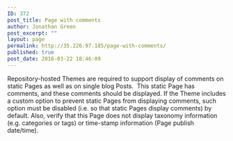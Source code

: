 ```yaml
---
ID: 372
post_title: Page with comments
author: Jonathan Green
post_excerpt: ""
layout: page
permalink: http://35.226.97.185/page-with-comments/
published: true
post_date: 2016-03-22 18:46:09
---
```

Repository-hosted Themes are required to support display of comments on static Pages as well as on single blog Posts.  This static Page has comments, and these comments should be displayed.
If the Theme includes a custom option to prevent static Pages from displaying comments, such option must be disabled (i.e. so that static Pages display comments) by default.
Also, verify that this Page does not display taxonomy information (e.g. categories or tags) or time-stamp information (Page publish date/time).